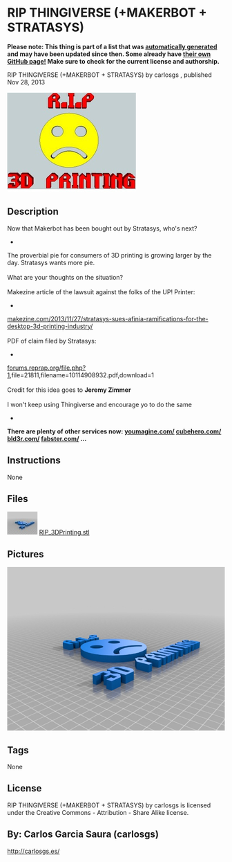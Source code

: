 RIP THINGIVERSE (+MAKERBOT + STRATASYS)
===============
**Please note: This thing is part of a list that was [automatically generated](https://github.com/carlosgs/export-things) and may have been updated since then. Some already have [their own GitHub page!](https://github.com/carlosgs?tab=repositories) Make sure to check for the current license and authorship.**  

RIP THINGIVERSE (+MAKERBOT + STRATASYS)  by carlosgs , published Nov 28, 2013

![Image](img/RIP3DPrinting_display_large_display_large.jpg "Title")

Description
--------
Now that Makerbot has been bought out by Stratasys, who's next?  <br />
-  <br />
The proverbial pie for consumers of 3D printing is growing larger by the day. Stratasys wants more pie.  <br />
<br />
What are your thoughts on the situation?  <br />
<br />
Makezine article of the lawsuit against the folks of the UP! Printer:   <br />
-  <br />
<a href="http://makezine.com/2013/11/27/stratasys-sues-afinia-ramifications-for-the-desktop-3d-printing-industry/" target="_blank" rel="nofollow">makezine.com/2013/11/27/stratasys-sues-afinia-ramifications-for-the-desktop-3d-printing-industry/</a> <br />
<br />
PDF of claim filed by Stratasys:   <br />
-  <br />
<a href="http://forums.reprap.org/file.php?1" target="_blank" rel="nofollow">forums.reprap.org/file.php?1</a>,file=21811,filename=10114908932.pdf,download=1  <br />
<br />
Credit for this idea goes to **Jeremy Zimmer**  <br />
<br />
I won't keep using Thingiverse and encourage yo to do the same  <br />
-  <br />
**There are plenty of other services now: <a href="https://www.youmagine.com/" target="_blank" rel="nofollow">youmagine.com/</a> <a href="https://cubehero.com/" target="_blank" rel="nofollow">cubehero.com/</a> <a href="http://www.bld3r.com/" target="_blank" rel="nofollow">bld3r.com/</a> <a href="http://www.fabster.com/" target="_blank" rel="nofollow">fabster.com/</a> ...**

Instructions
--------
None

Files
--------
[![Image](img/RIP_3DPrinting_preview_tinycard.jpg)](RIP_3DPrinting.stl)
 [ RIP_3DPrinting.stl](RIP_3DPrinting.stl)  



Pictures
--------
![Image](img/RIP_3DPrinting_display_large.jpg "Title")


Tags
--------
None  

  

License
--------
RIP THINGIVERSE (+MAKERBOT + STRATASYS) by carlosgs is licensed under the Creative Commons - Attribution - Share Alike license.  



By: Carlos Garcia Saura (carlosgs)
--------
<http://carlosgs.es/>